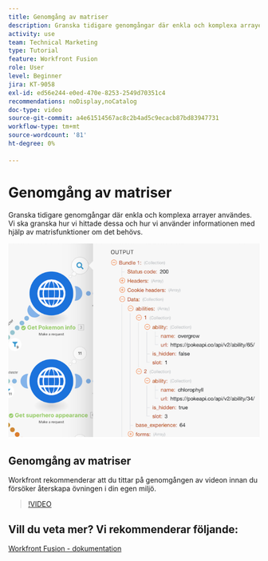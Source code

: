 ```yaml
---
title: Genomgång av matriser
description: Granska tidigare genomgångar där enkla och komplexa arrayer användes i [!DNL Adobe Workfront Fusion].
activity: use
team: Technical Marketing
type: Tutorial
feature: Workfront Fusion
role: User
level: Beginner
jira: KT-9058
exl-id: ed56e244-e0ed-470e-8253-2549d70351c4
recommendations: noDisplay,noCatalog
doc-type: video
source-git-commit: a4e61514567ac8c2b4ad5c9ecacb87bd83947731
workflow-type: tm+mt
source-wordcount: '81'
ht-degree: 0%

---
```


# Genomgång av matriser

Granska tidigare genomgångar där enkla och komplexa arrayer användes. Vi ska granska hur vi hittade dessa och hur vi använder informationen med hjälp av matrisfunktioner om det behövs.

![En bild av ett Fusion-scenario](assets/final-functional-bits-and-bobs-1.png)

## Genomgång av matriser

Workfront rekommenderar att du tittar på genomgången av videon innan du försöker återskapa övningen i din egen miljö.

>[!VIDEO](https://video.tv.adobe.com/v/335299/?quality=12&learn=on)


## Vill du veta mer? Vi rekommenderar följande:

[Workfront Fusion - dokumentation](https://experienceleague.adobe.com/docs/workfront/using/adobe-workfront-fusion/workfront-fusion-2.html?lang=en)
